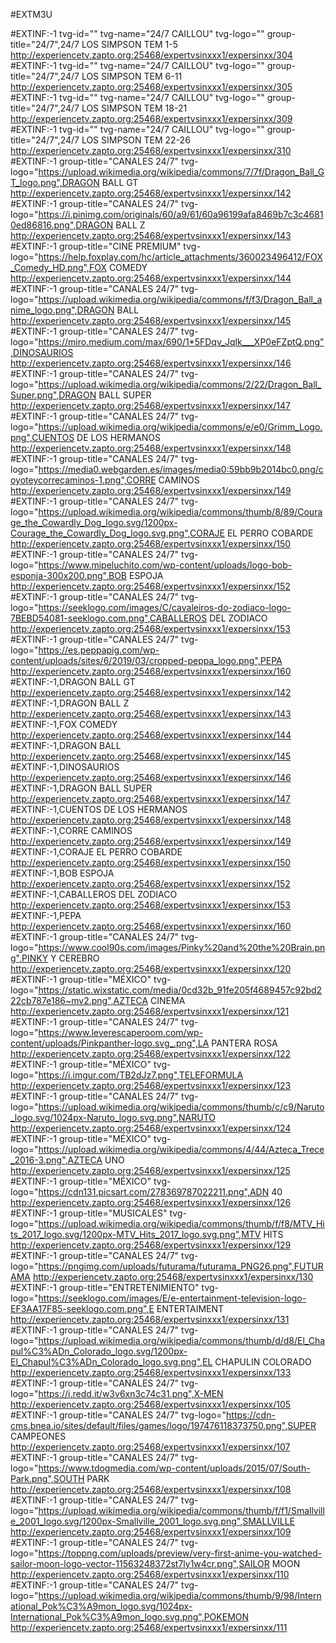 #EXTM3U

#EXTINF:-1 tvg-id="" tvg-name="24/7  CAILLOU" tvg-logo="" group-title="24/7",24/7  LOS SIMPSON TEM 1-5
http://experiencetv.zapto.org:25468/expertvsinxxx1/expersinxx/304
#EXTINF:-1 tvg-id="" tvg-name="24/7  CAILLOU" tvg-logo="" group-title="24/7",24/7  LOS SIMPSON TEM 6-11
http://experiencetv.zapto.org:25468/expertvsinxxx1/expersinxx/305
#EXTINF:-1 tvg-id="" tvg-name="24/7  CAILLOU" tvg-logo="" group-title="24/7",24/7  LOS SIMPSON TEM 18-21
http://experiencetv.zapto.org:25468/expertvsinxxx1/expersinxx/309
#EXTINF:-1 tvg-id="" tvg-name="24/7  CAILLOU" tvg-logo="" group-title="24/7",24/7  LOS SIMPSON TEM 22-26
http://experiencetv.zapto.org:25468/expertvsinxxx1/expersinxx/310
#EXTINF:-1 group-title="CANALES 24/7" tvg-logo="https://upload.wikimedia.org/wikipedia/commons/7/7f/Dragon_Ball_GT_logo.png",DRAGON BALL GT
http://experiencetv.zapto.org:25468/expertvsinxxx1/expersinxx/142
#EXTINF:-1 group-title="CANALES 24/7" tvg-logo="https://i.pinimg.com/originals/60/a9/61/60a96199afa8469b7c3c46810ed86816.png",DRAGON BALL Z
http://experiencetv.zapto.org:25468/expertvsinxxx1/expersinxx/143
#EXTINF:-1 group-title="CINE PREMIUM" tvg-logo="https://help.foxplay.com/hc/article_attachments/360023496412/FOX_Comedy_HD.png",FOX COMEDY
http://experiencetv.zapto.org:25468/expertvsinxxx1/expersinxx/144
#EXTINF:-1 group-title="CANALES 24/7" tvg-logo="https://upload.wikimedia.org/wikipedia/commons/f/f3/Dragon_Ball_anime_logo.png",DRAGON BALL
http://experiencetv.zapto.org:25468/expertvsinxxx1/expersinxx/145
#EXTINF:-1 group-title="CANALES 24/7" tvg-logo="https://miro.medium.com/max/690/1*5FDqv_Jqlk___XP0eFZptQ.png",DINOSAURIOS
http://experiencetv.zapto.org:25468/expertvsinxxx1/expersinxx/146
#EXTINF:-1 group-title="CANALES 24/7" tvg-logo="https://upload.wikimedia.org/wikipedia/commons/2/22/Dragon_Ball_Super.png",DRAGON BALL SUPER
http://experiencetv.zapto.org:25468/expertvsinxxx1/expersinxx/147
#EXTINF:-1 group-title="CANALES 24/7" tvg-logo="https://upload.wikimedia.org/wikipedia/commons/e/e0/Grimm_Logo.png",CUENTOS DE LOS HERMANOS
http://experiencetv.zapto.org:25468/expertvsinxxx1/expersinxx/148
#EXTINF:-1 group-title="CANALES 24/7" tvg-logo="https://media0.webgarden.es/images/media0:59bb9b2014bc0.png/coyoteycorrecaminos-1.png",CORRE CAMINOS
http://experiencetv.zapto.org:25468/expertvsinxxx1/expersinxx/149
#EXTINF:-1 group-title="CANALES 24/7" tvg-logo="https://upload.wikimedia.org/wikipedia/commons/thumb/8/89/Courage_the_Cowardly_Dog_logo.svg/1200px-Courage_the_Cowardly_Dog_logo.svg.png",CORAJE EL PERRO COBARDE
http://experiencetv.zapto.org:25468/expertvsinxxx1/expersinxx/150
#EXTINF:-1 group-title="CANALES 24/7" tvg-logo="https://www.mipeluchito.com/wp-content/uploads/logo-bob-esponja-300x200.png",BOB ESPOJA
http://experiencetv.zapto.org:25468/expertvsinxxx1/expersinxx/152
#EXTINF:-1 group-title="CANALES 24/7" tvg-logo="https://seeklogo.com/images/C/cavaleiros-do-zodiaco-logo-7BEBD54081-seeklogo.com.png",CABALLEROS DEL ZODIACO
http://experiencetv.zapto.org:25468/expertvsinxxx1/expersinxx/153
#EXTINF:-1 group-title="CANALES 24/7" tvg-logo="https://es.peppapig.com/wp-content/uploads/sites/6/2019/03/cropped-peppa_logo.png",PEPA
http://experiencetv.zapto.org:25468/expertvsinxxx1/expersinxx/160
#EXTINF:-1,DRAGON BALL GT
http://experiencetv.zapto.org:25468/expertvsinxxx1/expersinxx/142
#EXTINF:-1,DRAGON BALL Z
http://experiencetv.zapto.org:25468/expertvsinxxx1/expersinxx/143
#EXTINF:-1,FOX COMEDY
http://experiencetv.zapto.org:25468/expertvsinxxx1/expersinxx/144
#EXTINF:-1,DRAGON BALL
http://experiencetv.zapto.org:25468/expertvsinxxx1/expersinxx/145
#EXTINF:-1,DINOSAURIOS
http://experiencetv.zapto.org:25468/expertvsinxxx1/expersinxx/146
#EXTINF:-1,DRAGON BALL SUPER
http://experiencetv.zapto.org:25468/expertvsinxxx1/expersinxx/147
#EXTINF:-1,CUENTOS DE LOS HERMANOS
http://experiencetv.zapto.org:25468/expertvsinxxx1/expersinxx/148
#EXTINF:-1,CORRE CAMINOS
http://experiencetv.zapto.org:25468/expertvsinxxx1/expersinxx/149
#EXTINF:-1,CORAJE EL PERRO COBARDE
http://experiencetv.zapto.org:25468/expertvsinxxx1/expersinxx/150
#EXTINF:-1,BOB ESPOJA
http://experiencetv.zapto.org:25468/expertvsinxxx1/expersinxx/152
#EXTINF:-1,CABALLEROS DEL ZODIACO
http://experiencetv.zapto.org:25468/expertvsinxxx1/expersinxx/153
#EXTINF:-1,PEPA
http://experiencetv.zapto.org:25468/expertvsinxxx1/expersinxx/160
#EXTINF:-1 group-title="CANALES 24/7" tvg-logo="https://www.cool90s.com/images/Pinky%20and%20the%20Brain.png",PINKY Y CEREBRO
http://experiencetv.zapto.org:25468/expertvsinxxx1/expersinxx/120
#EXTINF:-1 group-title="MÉXICO" tvg-logo="https://static.wixstatic.com/media/0cd32b_91fe205f4689457c92bd222cb787e186~mv2.png",AZTECA CINEMA
http://experiencetv.zapto.org:25468/expertvsinxxx1/expersinxx/121
#EXTINF:-1 group-title="CANALES 24/7" tvg-logo="https://www.leverescaperoom.com/wp-content/uploads/Pinkpanther-logo.svg_.png",LA PANTERA ROSA
http://experiencetv.zapto.org:25468/expertvsinxxx1/expersinxx/122
#EXTINF:-1 group-title="MÉXICO" tvg-logo="https://i.imgur.com/TB2dJz7.png",TELEFORMULA
http://experiencetv.zapto.org:25468/expertvsinxxx1/expersinxx/123
#EXTINF:-1 group-title="CANALES 24/7" tvg-logo="https://upload.wikimedia.org/wikipedia/commons/thumb/c/c9/Naruto_logo.svg/1024px-Naruto_logo.svg.png",NARUTO
http://experiencetv.zapto.org:25468/expertvsinxxx1/expersinxx/124
#EXTINF:-1 group-title="MÉXICO" tvg-logo="https://upload.wikimedia.org/wikipedia/commons/4/44/Azteca_Trece_2016-3.png",AZTECA UNO
http://experiencetv.zapto.org:25468/expertvsinxxx1/expersinxx/125
#EXTINF:-1 group-title="MÉXICO" tvg-logo="https://cdn131.picsart.com/278369787022211.png",ADN 40
http://experiencetv.zapto.org:25468/expertvsinxxx1/expersinxx/126
#EXTINF:-1 group-title="MUSICALES" tvg-logo="https://upload.wikimedia.org/wikipedia/commons/thumb/f/f8/MTV_Hits_2017_logo.svg/1200px-MTV_Hits_2017_logo.svg.png",MTV HITS
http://experiencetv.zapto.org:25468/expertvsinxxx1/expersinxx/129
#EXTINF:-1 group-title="CANALES 24/7" tvg-logo="https://pngimg.com/uploads/futurama/futurama_PNG26.png",FUTURAMA
http://experiencetv.zapto.org:25468/expertvsinxxx1/expersinxx/130
#EXTINF:-1 group-title="ENTRETENIMIENTO" tvg-logo="https://seeklogo.com/images/E/e-entertainment-television-logo-EF3AA17F85-seeklogo.com.png",E ENTERTAIMENT
http://experiencetv.zapto.org:25468/expertvsinxxx1/expersinxx/131
#EXTINF:-1 group-title="CANALES 24/7" tvg-logo="https://upload.wikimedia.org/wikipedia/commons/thumb/d/d8/El_Chapul%C3%ADn_Colorado_logo.svg/1200px-El_Chapul%C3%ADn_Colorado_logo.svg.png",EL CHAPULIN COLORADO
http://experiencetv.zapto.org:25468/expertvsinxxx1/expersinxx/133
#EXTINF:-1 group-title="CANALES 24/7" tvg-logo="https://i.redd.it/w3v6xn3c74c31.png",X-MEN
http://experiencetv.zapto.org:25468/expertvsinxxx1/expersinxx/105
#EXTINF:-1 group-title="CANALES 24/7" tvg-logo="https://cdn-cms.bnea.io/sites/default/files/games/logo/197476118373750.png",SUPER CAMPEONES
http://experiencetv.zapto.org:25468/expertvsinxxx1/expersinxx/107
#EXTINF:-1 group-title="CANALES 24/7" tvg-logo="https://www.tdogmedia.com/wp-content/uploads/2015/07/South-Park.png",SOUTH PARK
http://experiencetv.zapto.org:25468/expertvsinxxx1/expersinxx/108
#EXTINF:-1 group-title="CANALES 24/7" tvg-logo="https://upload.wikimedia.org/wikipedia/commons/thumb/f/f1/Smallville_2001_logo.svg/1200px-Smallville_2001_logo.svg.png",SMALLVILLE
http://experiencetv.zapto.org:25468/expertvsinxxx1/expersinxx/109
#EXTINF:-1 group-title="CANALES 24/7" tvg-logo="https://toppng.com/uploads/preview/very-first-anime-you-watched-sailor-moon-logo-vector-11563248372st7ly1w4cr.png",SAILOR MOON
http://experiencetv.zapto.org:25468/expertvsinxxx1/expersinxx/110
#EXTINF:-1 group-title="CANALES 24/7" tvg-logo="https://upload.wikimedia.org/wikipedia/commons/thumb/9/98/International_Pok%C3%A9mon_logo.svg/1024px-International_Pok%C3%A9mon_logo.svg.png",POKEMON
http://experiencetv.zapto.org:25468/expertvsinxxx1/expersinxx/111
